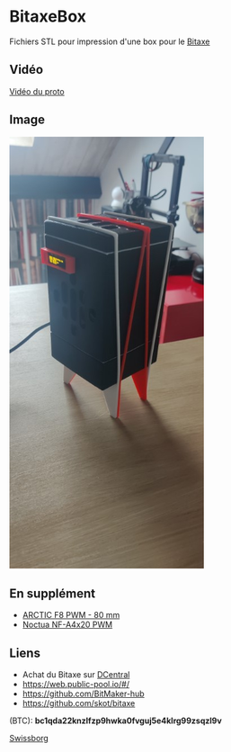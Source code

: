 # BitaxeBox
Fichiers STL pour impression d'une box pour le [Bitaxe](https://github.com/skot/bitaxe) 

## Vidéo
[Vidéo du proto](https://www.youtube.com/shorts/Va711DKYO2Q)

## Image
![image](https://github.com/nico2511/BitaxeBox/blob/main/Pictures/Final/IMG_20231021_142720.jpg)

## En supplément
- [ARCTIC F8 PWM - 80 mm](https://www.amazon.fr/dp/B08S7MTW8V?psc=1&ref=ppx_yo2ov_dt_b_product_details)
- [Noctua NF-A4x20 PWM](https://www.amazon.fr/dp/B07125KWG1?psc=1&ref=ppx_yo2ov_dt_b_product_details)

## Liens
- Achat du Bitaxe sur [DCentral](https://twitter.com/DCentralTech)
- https://web.public-pool.io/#/
- https://github.com/BitMaker-hub
- https://github.com/skot/bitaxe

(BTC): **bc1qda22knzlfzp9hwka0fvguj5e4klrg99zsqzl9v**

[Swissborg](https://join.swissborg.com/fr/r/nicolaFBCN)
